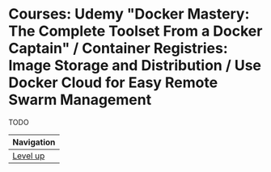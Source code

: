 # Courses: Udemy "Docker Mastery: The Complete Toolset From a Docker Captain" / Container Registries: Image Storage and Distribution / Use Docker Cloud for Easy Remote Swarm Management #

TODO

| Navigation               |
| ------------------------ |
| [Level up](../README.md) |
